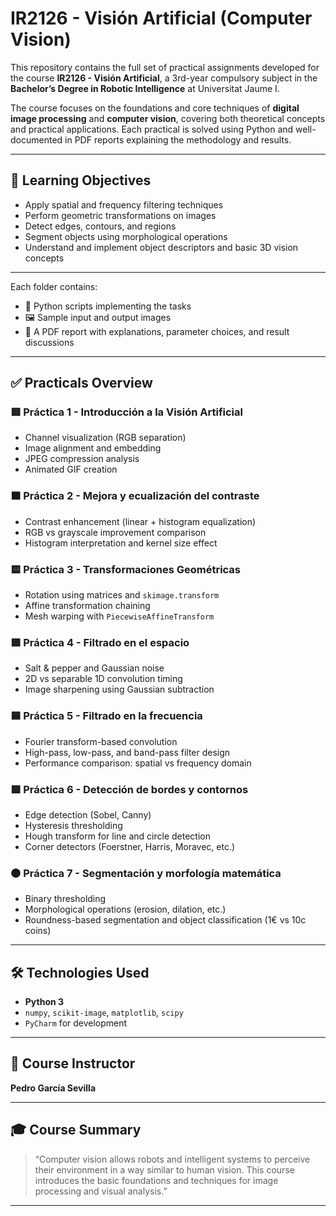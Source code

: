 # IR2126 - Visión Artificial (Computer Vision)

This repository contains the full set of practical assignments developed for the course **IR2126 - Visión Artificial**, a 3rd-year compulsory subject in the **Bachelor’s Degree in Robotic Intelligence** at Universitat Jaume I.

The course focuses on the foundations and core techniques of **digital image processing** and **computer vision**, covering both theoretical concepts and practical applications. Each practical is solved using Python and well-documented in PDF reports explaining the methodology and results.

---

## 🧠 Learning Objectives

- Apply spatial and frequency filtering techniques
- Perform geometric transformations on images
- Detect edges, contours, and regions
- Segment objects using morphological operations
- Understand and implement object descriptors and basic 3D vision concepts

---


Each folder contains:
- 📄 Python scripts implementing the tasks
- 🖼️ Sample input and output images
- 📝 A PDF report with explanations, parameter choices, and result discussions

---

## ✅ Practicals Overview

### 🟥 Práctica 1 - Introducción a la Visión Artificial
- Channel visualization (RGB separation)
- Image alignment and embedding
- JPEG compression analysis
- Animated GIF creation

### 🟧 Práctica 2 - Mejora y ecualización del contraste
- Contrast enhancement (linear + histogram equalization)
- RGB vs grayscale improvement comparison
- Histogram interpretation and kernel size effect

### 🟨 Práctica 3 - Transformaciones Geométricas
- Rotation using matrices and `skimage.transform`
- Affine transformation chaining
- Mesh warping with `PiecewiseAffineTransform`

### 🟩 Práctica 4 - Filtrado en el espacio
- Salt & pepper and Gaussian noise
- 2D vs separable 1D convolution timing
- Image sharpening using Gaussian subtraction

### 🟦 Práctica 5 - Filtrado en la frecuencia
- Fourier transform-based convolution
- High-pass, low-pass, and band-pass filter design
- Performance comparison: spatial vs frequency domain

### 🟪 Práctica 6 - Detección de bordes y contornos
- Edge detection (Sobel, Canny)
- Hysteresis thresholding
- Hough transform for line and circle detection
- Corner detectors (Foerstner, Harris, Moravec, etc.)

### ⚫ Práctica 7 - Segmentación y morfología matemática
- Binary thresholding
- Morphological operations (erosion, dilation, etc.)
- Roundness-based segmentation and object classification (1€ vs 10c coins)

---

## 🛠️ Technologies Used

- **Python 3**
- `numpy`, `scikit-image`, `matplotlib`, `scipy`
- `PyCharm` for development

---

## 📘 Course Instructor

**Pedro García Sevilla**

---

## 🎓 Course Summary

> “Computer vision allows robots and intelligent systems to perceive their environment in a way similar to human vision. This course introduces the basic foundations and techniques for image processing and visual analysis.”

---
